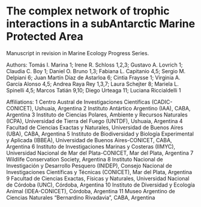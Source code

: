 # The complex network of trophic interactions in a subAntarctic Marine Protected Area

Manuscript in revision in Marine Ecology Progress Series.

Authors: Tomás I. Marina 1; Irene R. Schloss 1,2,3; Gustavo A. Lovrich 1; Claudia C. Boy 1; Daniel O. Bruno 1,3; Fabiana L. Capitanio 4,5; Sergio M. Delpiani 6; Juan Martín Díaz de Astarloa 6; Cintia Fraysse 1; Virginia A. García Alonso 4,5; Andrea Raya Rey 1,3,7; Laura Schejter 8; Mariela L. Spinelli 4,5; Marcos Tatián 9,10; Diego Urteaga 11; Luciana Riccialdelli 1

Affiliations:
1 Centro Austral de Investigaciones Científicas (CADIC-CONICET), Ushuaia, Argentina
2 Instituto Antártico Argentino (IAA), CABA, Argentina
3 Instituto de Ciencias Polares, Ambiente y Recursos Naturales (ICPA), Universidad de Tierra del Fuego (UNTDF), Ushuaia, Argentina
4 Facultad de Ciencias Exactas y Naturales, Universidad de Buenos Aires (UBA), CABA, Argentina
5 Instituto de Biodiversidad y Biología Experimental y Aplicada (IBBEA), Universidad de Buenos Aires-CONICET, CABA, Argentina
6 Instituto de Investigaciones Marinas y Costeras (IIMYC), Universidad Nacional de Mar del Plata-CONICET, Mar del Plata, Argentina
7 Wildlife Conservation Society, Argentina
8 Instituto Nacional de Investigación y Desarrollo Pesquero (INIDEP), Consejo Nacional de Investigaciones Científicas y Técnicas (CONICET), Mar del Plata, Argentina
9 Facultad de Ciencias Exactas, Físicas y Naturales, Universidad Nacional de Córdoba (UNC), Córdoba, Argentina
10 Instituto de Diversidad y Ecología Animal (IDEA-CONICET), Córdoba, Argentina
11 Museo Argentino de Ciencias Naturales “Bernardino Rivadavia”, CABA, Argentina
